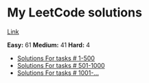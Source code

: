 # My LeetCode solutions

[Link](https://leetcode.com/ispany/)

**Easy:** 61 **Medium:** 41 **Hard:** 4

* [Solutions For tasks # 1-500](solutions/1-500/README.md)
* [Solutions For tasks # 501-1000](solutions/501-1000/README.md)
* [Solutions For tasks # 1001-...](solutions/1001-/README.md)

